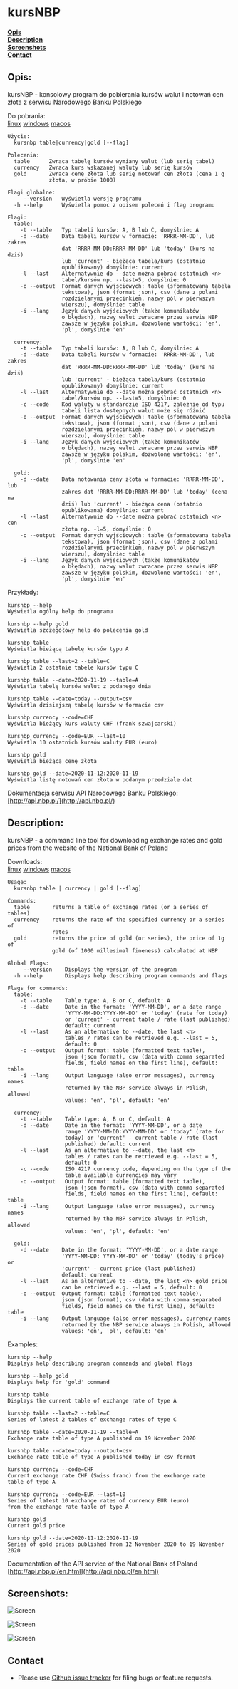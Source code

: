 # kursNBP

**[Opis](#opis)**<br>
**[Description](#description)**<br>
**[Screenshots](#screenshots)**<br>
**[Contact](#contact)**<br>

## Opis:

kursNBP - konsolowy program do pobierania kursów walut i notowań cen złota z serwisu Narodowego Banku Polskiego

Do pobrania:<br> 
[linux](https://github.com/pjaskulski/kursnbp/releases/download/v0.3/kursnbp_v0.3_linux.tar.gz) 
[windows](https://github.com/pjaskulski/kursnbp/releases/download/v0.3/kursnbp_v0.3_windows.zip) 
[macos](https://github.com/pjaskulski/kursnbp/releases/download/v0.3/kursnbp_v0.3_macos.tar.gz) 

    Użycie:
      kursnbp table|currency|gold [--flag]

    Polecenia: 
      table      Zwraca tabelę kursów wymiany walut (lub serię tabel)
      currency   Zwraca kurs wskazanej waluty lub serię kursów
      gold       Zwraca cenę złota lub serię notowań cen złota (cena 1 g 
                 złota, w próbie 1000)

    Flagi globalne: 
         --version   Wyświetla wersję programu
      -h --help      Wyświetla pomoc z opisem poleceń i flag programu      
  
    Flagi:
      table: 
        -t --table   Typ tabeli kursów: A, B lub C, domyślnie: A
        -d --date    Data tabeli kursów w formacie: 'RRRR-MM-DD', lub zakres 
                     dat 'RRRR-MM-DD:RRRR-MM-DD' lub 'today' (kurs na dziś) 
                     lub 'current' - bieżąca tabela/kurs (ostatnio 
                     opublikowany) domyślnie: current
        -l --last    Alternatywnie do --date można pobrać ostatnich <n> 
                     tabel/kursów np. --last=5, domyślnie: 0
        -o --output  Format danych wyjściowych: table (sformatowana tabela 
                     tekstowa), json (format json), csv (dane z polami 
                     rozdzielanymi przecinkiem, nazwy pól w pierwszym 
                     wierszu), domyślnie: table 
        -i --lang    Język danych wyjściowych (także komunikatów 
                     o błędach), nazwy walut zwracane przez serwis NBP
                     zawsze w języku polskim, dozwolone wartości: 'en', 
                     'pl', domyślnie 'en'
    
      currency:
        -t --table   Typ tabeli kursów: A, B lub C, domyślnie: A
        -d --date    Data tabeli kursów w formacie: 'RRRR-MM-DD', lub zakres 
                     dat 'RRRR-MM-DD:RRRR-MM-DD' lub 'today' (kurs na dziś) 
                     lub 'current' - bieżąca tabela/kurs (ostatnio 
                     opublikowany) domyślnie: current
        -l --last    Alternatywnie do --date można pobrać ostatnich <n> 
                     tabel/kursów np. --last=5, domyślnie: 0
        -c --code    Kod waluty w standardzie ISO 4217, zależnie od typu 
                     tabeli lista dostępnych walut może się różnić
        -o --output  Format danych wyjściowych: table (sformatowana tabela 
                     tekstowa), json (format json), csv (dane z polami 
                     rozdzielanymi przecinkiem, nazwy pól w pierwszym 
                     wierszu), domyślnie: table 
        -i --lang    Język danych wyjściowych (także komunikatów 
                     o błędach), nazwy walut zwracane przez serwis NBP
                     zawsze w języku polskim, dozwolone wartości: 'en', 
                     'pl', domyślnie 'en'

      gold:
        -d --date    Data notowania ceny złota w formacie: 'RRRR-MM-DD', lub 
                     zakres dat 'RRRR-MM-DD:RRRR-MM-DD' lub 'today' (cena na 
                     dziś) lub 'current' - bieżąca cena (ostatnio 
                     opublikowana) domyślnie: current
        -l --last    Alternatywnie do --date można pobrać ostatnich <n> cen 
                     złota np. -l=5, domyślnie: 0
        -o --output  Format danych wyjściowych: table (sformatowana tabela 
                     tekstowa), json (format json), csv (dane z polami 
                     rozdzielanymi przecinkiem, nazwy pól w pierwszym 
                     wierszu), domyślnie: table 
        -i --lang    Język danych wyjściowych (także komunikatów 
                     o błędach), nazwy walut zwracane przez serwis NBP
                     zawsze w języku polskim, dozwolone wartości: 'en', 
                     'pl', domyślnie 'en'

Przykłady:

    kursnbp --help
    Wyświetla ogólny help do programu

    kursnbp --help gold
    Wyświetla szczegółowy help do polecenia gold
    
    kursnbp table
    Wyświetla bieżącą tabelę kursów typu A
    
    kursnbp table --last=2 --table=C
    Wyświetla 2 ostatnie tabele kursów typu C

    kursnbp table --date=2020-11-19 --table=A
    Wyświetla tabelę kursów walut z podanego dnia

    kursnbp table --date=today --output=csv
    Wyświetla dzisiejszą tabelę kursów w formacie csv

    kursnbp currency --code=CHF
    Wyświetla bieżący kurs waluty CHF (frank szwajcarski)

    kursnbp currency --code=EUR --last=10
    Wyświetla 10 ostatnich kursów waluty EUR (euro)

    kursnbp gold
    Wyświetla bieżącą cenę złota

    kursnbp gold --date=2020-11-12:2020-11-19
    Wyświetla listę notowań cen złota w podanym przedziale dat

Dokumentacja serwisu API Narodowego Banku Polskiego: [http://api.nbp.pl/](http://api.nbp.pl/)


## Description:

kursNBP - a command line tool for downloading exchange rates and gold prices from the website of the National Bank of Poland

Downloads:<br> 
[linux](https://github.com/pjaskulski/kursnbp/releases/download/v0.3/kursnbp_v0.3_linux.tar.gz) 
[windows](https://github.com/pjaskulski/kursnbp/releases/download/v0.3/kursnbp_v0.3_windows.zip) 
[macos](https://github.com/pjaskulski/kursnbp/releases/download/v0.3/kursnbp_v0.3_macos.tar.gz) 

    Usage:
      kursnbp table | currency | gold [--flag]

    Commands:
      table       returns a table of exchange rates (or a series of tables)
      currency    returns the rate of the specified currency or a series of 
                  rates
      gold        returns the price of gold (or series), the price of 1g of 
                  gold (of 1000 millesimal fineness) calculated at NBP

    Global Flags:
         --version    Displays the version of the program
      -h --help       Displays help describing program commands and flags      
  
    Flags for commands:
      table:
        -t --table    Table type: A, B or C, default: A
        -d --date     Date in the format: 'YYYY-MM-DD', or a date range
                      'YYYY-MM-DD:YYYY-MM-DD' or 'today' (rate for today) 
                      or 'current' - current table / rate (last published)
                      default: current
        -l --last     As an alternative to --date, the last <n> 
                      tables / rates can be retrieved e.g. --last = 5, 
                      default: 0
        -o --output   Output format: table (formatted text table),
                      json (json format), csv (data with comma separated 
                      fields, field names on the first line), default: table
        -i --lang     Output language (also error messages), currency names 
                      returned by the NBP service always in Polish, allowed
                      values: 'en', 'pl', default: 'en'
    
      currency:
        -t --table    Table type: A, B or C, default: A
        -d --date     Date in the format: 'YYYY-MM-DD', or a date
                      range 'YYYY-MM-DD:YYYY-MM-DD' or 'today' (rate for 
                      today) or 'current' - current table / rate (last 
                      published) default: current
        -l --last     As an alternative to --date, the last <n> 
                      tables / rates can be retrieved e.g. --last = 5, 
                      default: 0
        -c --code     ISO 4217 currency code, depending on the type of the 
                      table available currencies may vary
        -o --output   Output format: table (formatted text table),
                      json (json format), csv (data with comma separated 
                      fields, field names on the first line), default: table
        -i --lang     Output language (also error messages), currency names 
                      returned by the NBP service always in Polish, allowed
                      values: 'en', 'pl', default: 'en'

      gold:
        -d --date    Date in the format: 'YYYY-MM-DD', or a date range
                     'YYYY-MM-DD: YYYY-MM-DD' or 'today' (today's price) or
                     'current' - current price (last published)
                     default: current
        -l --last    As an alternative to --date, the last <n> gold price 
                     can be retrieved e.g. --last = 5, default: 0
        -o --output  Output format: table (formatted text table),
                     json (json format), csv (data with comma separated 
                     fields, field names on the first line), default: table
        -i --lang    Output language (also error messages), currency names 
                     returned by the NBP service always in Polish, allowed
                     values: 'en', 'pl', default: 'en'

Examples:
    
    kursnbp --help
    Displays help describing program commands and global flags

    kursnbp --help gold
    Displays help for 'gold' command
    
    kursnbp table
    Displays the current table of exchange rate of type A
    
    kursnbp table --last=2 --table=C
    Series of latest 2 tables of exchange rates of type C

    kursnbp table --date=2020-11-19 --table=A
    Exchange rate table of type A published on 19 November 2020

    kursnbp table --date=today --output=csv
    Exchange rate table of type A published today in csv format

    kursnbp currency --code=CHF
    Current exchange rate CHF (Swiss franc) from the exchange rate 
    table of type A

    kursnbp currency --code=EUR --last=10
    Series of latest 10 exchange rates of currency EUR (euro) 
    from the exchange rate table of type A

    kursnbp gold
    Current gold price

    kursnbp gold --date=2020-11-12:2020-11-19
    Series of gold prices published from 12 November 2020 to 19 November 2020

Documentation of the API service of the National Bank of Poland
[http://api.nbp.pl/en.html](http://api.nbp.pl/en.html)


## Screenshots:

![Screen](kursnbp_table.png)

![Screen](kursnbp_gold.png)

![Screen](kursnbp_currency.png)


## Contact
- Please use [Github issue tracker](https://github.com/pjaskulski/kursnbp/issues) for filing bugs or feature requests.